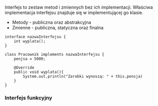 Interfejs to zestaw metod i zmiennych bez ich implementacji. Właściwa implementacja interfejsu znajduje się w implementującej go klasie. 
- Metody - publiczna oraz abstrakcyjna
- Zmienne - publiczna, statyczna oraz finalna
```
interface nazwaInterfejsu {
    int wyplata();
}
```
```
class Pracownik implements nazwaInterfejsu {
	penjsa = 5000;
	
	@Override
	public void wyplata(){
		System.out.println("Zarobki wynoszą: " + this.pensja)
	}
}
```
### Interfejs funkcyjny
